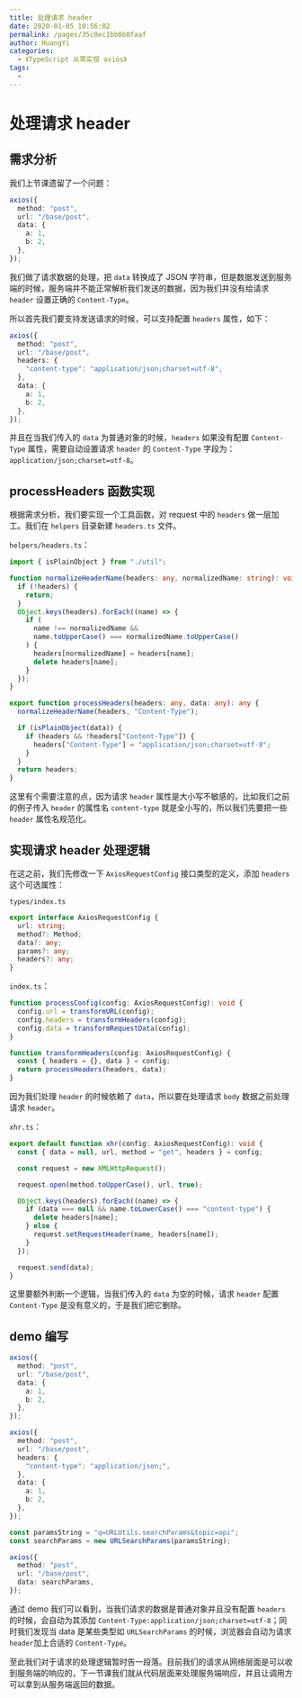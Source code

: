 ```yaml
---
title: 处理请求 header
date: 2020-01-05 10:56:02
permalink: /pages/35c0ec1bb0b0faaf
author: HuangYi
categories:
  - 《TypeScript 从零实现 axios》
tags:
  -
---
```


# 处理请求 header

## 需求分析

我们上节课遗留了一个问题：

```typescript
axios({
  method: "post",
  url: "/base/post",
  data: {
    a: 1,
    b: 2,
  },
});
```

我们做了请求数据的处理，把 `data` 转换成了 JSON 字符串，但是数据发送到服务端的时候，服务端并不能正常解析我们发送的数据，因为我们并没有给请求 `header` 设置正确的 `Content-Type`。

所以首先我们要支持发送请求的时候，可以支持配置 `headers` 属性，如下：

```typescript
axios({
  method: "post",
  url: "/base/post",
  headers: {
    "content-type": "application/json;charset=utf-8",
  },
  data: {
    a: 1,
    b: 2,
  },
});
```

并且在当我们传入的 `data` 为普通对象的时候，`headers` 如果没有配置 `Content-Type` 属性，需要自动设置请求 `header` 的 `Content-Type` 字段为：`application/json;charset=utf-8`。

## processHeaders 函数实现

根据需求分析，我们要实现一个工具函数，对 request 中的 `headers` 做一层加工。我们在 `helpers` 目录新建 `headers.ts` 文件。

`helpers/headers.ts`：

```typescript
import { isPlainObject } from "./util";

function normalizeHeaderName(headers: any, normalizedName: string): void {
  if (!headers) {
    return;
  }
  Object.keys(headers).forEach((name) => {
    if (
      name !== normalizedName &&
      name.toUpperCase() === normalizedName.toUpperCase()
    ) {
      headers[normalizedName] = headers[name];
      delete headers[name];
    }
  });
}

export function processHeaders(headers: any, data: any): any {
  normalizeHeaderName(headers, "Content-Type");

  if (isPlainObject(data)) {
    if (headers && !headers["Content-Type"]) {
      headers["Content-Type"] = "application/json;charset=utf-8";
    }
  }
  return headers;
}
```

这里有个需要注意的点，因为请求 `header` 属性是大小写不敏感的，比如我们之前的例子传入 `header` 的属性名 `content-type` 就是全小写的，所以我们先要把一些 `header` 属性名规范化。

## 实现请求 header 处理逻辑

在这之前，我们先修改一下 `AxiosRequestConfig` 接口类型的定义，添加 `headers` 这个可选属性：

`types/index.ts`

```typescript
export interface AxiosRequestConfig {
  url: string;
  method?: Method;
  data?: any;
  params?: any;
  headers?: any;
}
```

`index.ts`：

```typescript
function processConfig(config: AxiosRequestConfig): void {
  config.url = transformURL(config);
  config.headers = transformHeaders(config);
  config.data = transformRequestData(config);
}

function transformHeaders(config: AxiosRequestConfig) {
  const { headers = {}, data } = config;
  return processHeaders(headers, data);
}
```

因为我们处理 `header` 的时候依赖了 `data`，所以要在处理请求 `body` 数据之前处理请求 `header`。

`xhr.ts`：

```typescript
export default function xhr(config: AxiosRequestConfig): void {
  const { data = null, url, method = "get", headers } = config;

  const request = new XMLHttpRequest();

  request.open(method.toUpperCase(), url, true);

  Object.keys(headers).forEach((name) => {
    if (data === null && name.toLowerCase() === "content-type") {
      delete headers[name];
    } else {
      request.setRequestHeader(name, headers[name]);
    }
  });

  request.send(data);
}
```

这里要额外判断一个逻辑，当我们传入的 `data` 为空的时候，请求 `header` 配置 `Content-Type` 是没有意义的，于是我们把它删除。

## demo 编写

```typescript
axios({
  method: "post",
  url: "/base/post",
  data: {
    a: 1,
    b: 2,
  },
});

axios({
  method: "post",
  url: "/base/post",
  headers: {
    "content-type": "application/json;",
  },
  data: {
    a: 1,
    b: 2,
  },
});

const paramsString = "q=URLUtils.searchParams&topic=api";
const searchParams = new URLSearchParams(paramsString);

axios({
  method: "post",
  url: "/base/post",
  data: searchParams,
});
```

通过 demo 我们可以看到，当我们请求的数据是普通对象并且没有配置 `headers` 的时候，会自动为其添加 `Content-Type:application/json;charset=utf-8`；同时我们发现当 data 是某些类型如 `URLSearchParams` 的时候，浏览器会自动为请求 `header`加上合适的 `Content-Type`。

至此我们对于请求的处理逻辑暂时告一段落。目前我们的请求从网络层面是可以收到服务端的响应的，下一节课我们就从代码层面来处理服务端响应，并且让调用方可以拿到从服务端返回的数据。
